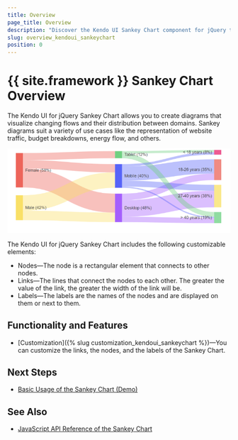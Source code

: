 ```yaml
---
title: Overview
page_title: Overview
description: "Discover the Kendo UI Sankey Chart component for jQuery that allows the users to create diagrams that visualize changing flows and their distribution between domains."
slug: overview_kendoui_sankeychart
position: 0
---
```


# {{ site.framework }} Sankey Chart Overview


The Kendo UI for jQuery Sankey Chart allows you to create diagrams that visualize changing flows and their distribution between domains. Sankey diagrams suit a variety of use cases like the representation of website traffic, budget breakdowns, energy flow, and others.


![Kendo UI for jQuery Sankey Chart Overview](sankeychart-overview.png)


The Kendo UI for jQuery Sankey Chart includes the following customizable elements:

 - Nodes&mdash;The node is a rectangular element that connects to other nodes.
 - Links&mdash;The lines that connect the nodes to each other. The greater the value of the link, the greater the width of the link will be.
 - Labels&mdash;The labels are the names of the nodes and are displayed on them or next to them.


## Functionality and Features

* [Customization]({% slug customization_kendoui_sankeychart %})&mdash;You can customize the links, the nodes, and the labels of the Sankey Chart.

## Next Steps

* [Basic Usage of the Sankey Chart (Demo)](https://demos.telerik.com/kendo-ui/sankey-chart/index)

## See Also

* [JavaScript API Reference of the Sankey Chart](/api/javascript/dataviz/ui/sankey)

